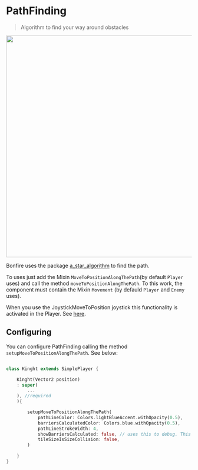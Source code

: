 # PathFinding

> Algorithm to find your way around obstacles

<img src="_media/git_move_along_the_path.gif" width="600"/>

Bonfire uses the package [a_star_algorithm](https://pub.dev/packages/a_star_algorithm) to find  the path.


To uses just add the Mixin `MoveToPositionAlongThePath`(by default `Player` uses) and call the method `moveToPositionAlongThePath`. 
To this work, the component must contain the Mixin `Movement` (by defauld `Player` and `Enemy` uses).

When you use the JoystickMoveToPosition joystick this functionality is activated in the Player. See [here](joystick?id=joystickmovetoposition).

## Configuring 

You can configure PathFinding calling the method `setupMoveToPositionAlongThePath`. See below:

```dart

class Kinght extends SimplePlayer {

    Kinght(Vector2 position)
    : super(
        ...
    ), //required
    ){

        setupMoveToPositionAlongThePath(
            pathLineColor: Colors.lightBlueAccent.withOpacity(0.5),
            barriersCalculatedColor: Colors.blue.withOpacity(0.5),
            pathLineStrokeWidth: 4,
            showBarriersCalculated: false, // uses this to debug. This enable show in the map the tiles considered collision by algorithm.
            tileSizeIsSizeCollision: false,
        )
        
    }
}

```


